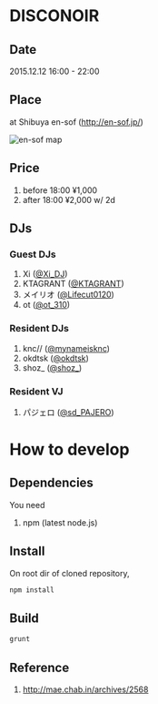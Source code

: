 # DISCONOIR

## Date

2015.12.12<Sat> 16:00 - 22:00

## Place

at Shibuya en-sof (http://en-sof.jp/)

![en-sof map](http://en-sof.jp/images/img_access.png)

## Price

1. before 18:00 ¥1,000
2. after 18:00 ¥2,000 w/ 2d

## DJs

### Guest DJs

1. Xi ([@Xi_DJ](https://twitter.com/Xi_DJ))
2. KTAGRANT ([@KTAGRANT](https://twitter.com/KTAGRANT))
3. メイリオ ([@Lifecut0120](https://twitter.com/Lifecut0120))
4. ot ([@ot_310](https://twitter.com/ot_310))

### Resident DJs

1. knc// ([@mynameisknc](https://twitter.com/mynameisknc))
2. okdtsk ([@okdtsk](https://twitter.com/okdtsk))
3. shoz_ ([@shoz_](https://twitter.com/shoz_))

### Resident VJ

1. パジェロ ([@sd_PAJERO](https://twitter.com/sd_PAJERO))

# How to develop

## Dependencies

You need

1. npm (latest node.js)

## Install

On root dir of cloned repository,

```bash
npm install
```

## Build

```bash
grunt
```

## Reference

1. http://mae.chab.in/archives/2568
